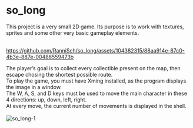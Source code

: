 # so_long
This project is a very small 2D game. Its purpose is to work with textures, sprites and some other very basic gameplay elements. <br> <br>


https://github.com/RanniSch/so_long/assets/104382315/88aa914e-87c0-4b3e-887e-00486559473b


The player’s goal is to collect every collectible present on the map, then escape chosing the shortest possible route. <br>
To play the game, you must have Xming installed, as the program displays the image in a window. <br>
The W, A, S, and D keys must be used to move the main character in these 4 directions: up, down, left, right. <br>
At every move, the current number of movements is displayed in the shell. <br> <br>
![so_long-1](https://github.com/RanniSch/so_long/assets/104382315/667b8cc3-d589-464c-88af-d3853974c015)
